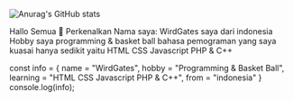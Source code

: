 ![Anurag's GitHub stats](https://github-readme-stats.vercel.app/api?username=bot-codes&show_icons=true&theme=radical)

Hallo Semua 👋 Perkenalkan Nama saya: WirdGates 
saya dari indonesia
Hobby saya programming & basket ball
bahasa pemograman yang saya kuasai hanya sedikit yaitu HTML CSS Javascript PHP & C++

const info = {
  name = "WirdGates",
  hobby = "Programming & Basket Ball",
  learning = "HTML CSS Javascript PHP & C++",
  from = "indonesia"
}
console.log(info);
